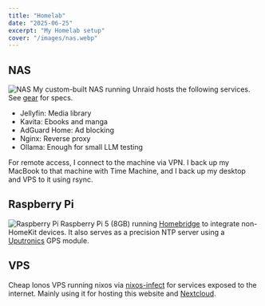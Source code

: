 ```yaml
---
title: "Homelab"
date: "2025-06-25"
excerpt: "My Homelab setup"
cover: "/images/nas.webp"
---
```


## NAS
![NAS](/images/nas.webp)
My custom-built NAS running Unraid hosts the following services. See [gear](/gear) for specs.

- Jellyfin: Media library
- Kavita: Ebooks and manga
- AdGuard Home: Ad blocking
- Nginx: Reverse proxy
- Ollama: Enough for small LLM testing

For remote access, I connect to the machine via VPN. I back up my MacBook to that machine with Time Machine, and I back up my desktop and VPS to it using rsync.

## Raspberry Pi
![Raspberry Pi](/images/pi.webp)
Raspberry Pi 5 (8GB) running [Homebridge](https://homebridge.io/) to integrate non-HomeKit devices. It also serves as a precision NTP server using a [Uputronics](https://store.uputronics.com/products/raspberry-pi-gps-rtc-expansion-board) GPS module.

## VPS
Cheap Ionos VPS running nixos via [nixos-infect](https://github.com/elitak/nixos-infect) for services exposed to the internet. Mainly using it for hosting this website and [Nextcloud](https://nextcloud.com/).

